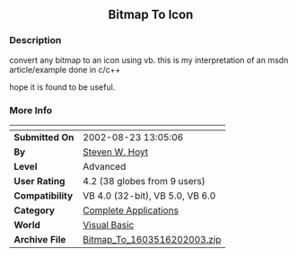 ﻿<div align="center">

## Bitmap To Icon


</div>

### Description

convert any bitmap to an icon using vb. this is my interpretation of an msdn article/example done in c/c++

hope it is found to be useful.
 
### More Info
 


<span>             |<span>
---                |---
**Submitted On**   |2002-08-23 13:05:06
**By**             |[Steven W\. Hoyt](https://github.com/Planet-Source-Code/PSCIndex/blob/master/ByAuthor/steven-w-hoyt.md)
**Level**          |Advanced
**User Rating**    |4.2 (38 globes from 9 users)
**Compatibility**  |VB 4\.0 \(32\-bit\), VB 5\.0, VB 6\.0
**Category**       |[Complete Applications](https://github.com/Planet-Source-Code/PSCIndex/blob/master/ByCategory/complete-applications__1-27.md)
**World**          |[Visual Basic](https://github.com/Planet-Source-Code/PSCIndex/blob/master/ByWorld/visual-basic.md)
**Archive File**   |[Bitmap\_To\_1603516202003\.zip](https://github.com/Planet-Source-Code/steven-w-hoyt-bitmap-to-icon__1-46320/archive/master.zip)








